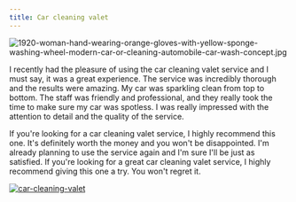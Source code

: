 ```yaml
---
title: Car cleaning valet
---
```


![1920-woman-hand-wearing-orange-gloves-with-yellow-sponge-washing-wheel-modern-car-or-cleaning-automobile-car-wash-concept.jpg](/1920-woman-hand-wearing-orange-gloves-with-yellow-sponge-washing-wheel-modern-car-or-cleaning-automobile-car-wash-concept.jpg)

I recently had the pleasure of using the car cleaning valet service and I must say, it was a great experience. The service was incredibly thorough and the results were amazing. My car was sparkling clean from top to bottom. The staff was friendly and professional, and they really took the time to make sure my car was spotless. I was really impressed with the attention to detail and the quality of the service.

If you're looking for a car cleaning valet service, I highly recommend this one. It's definitely worth the money and you won't be disappointed. I'm already planning to use the service again and I'm sure I'll be just as satisfied. If you're looking for a great car cleaning valet service, I highly recommend giving this one a try. You won't regret it.

[![car-cleaning-valet](<https://dabuttonfactory.com/button.png?t=CHECK+SERVICE&f=Noto+Sans-Bold&ts=26&tc=fff&hp=45&vp=20&c=11&bgt=unicolored&bgc=4bd42f>)](<https://londonexpertfinder.com/link>)
